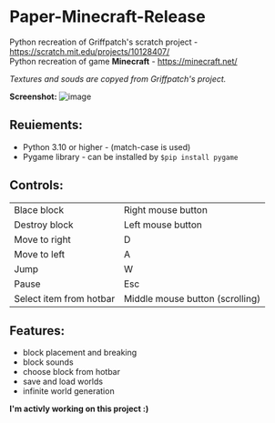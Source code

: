 # Paper-Minecraft-Release

Python recreation of Griffpatch's scratch project - https://scratch.mit.edu/projects/10128407/  
Python recreation of game **Minecraft** - https://minecraft.net/

_Textures and souds are copyed from Griffpatch's project._  

**Screenshot:**
![image](https://github.com/user-attachments/assets/98c35e0c-15af-4cc6-be3f-4d847f949113)

## Reuiements:
 - Python 3.10 or higher - (match-case is used)
 - Pygame library  - can be installed by ```$pip install pygame```

## Controls:
<table>
<tr><td>Blace block</td><td>Right mouse button</td></tr>
<tr><td>Destroy block</td><td>Left mouse button</td></tr>
<tr><td>Move to right</td><td>D</td></tr>
<tr><td>Move to left</td><td>A</td></tr>
<tr><td>Jump</td><td>W</td></tr>
<tr><td>Pause</td><td>Esc</td></tr>
<tr><td>Select item from hotbar</td><td>Middle mouse button (scrolling)</td></tr>
</table>

## Features:
- block placement and breaking
- block sounds
- choose block from hotbar
- save and load worlds
- infinite world generation

__I'm activly working on this project :)__
